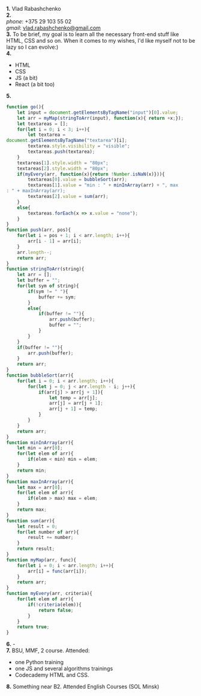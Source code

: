 **1.** Vlad Rabashchenko  
**2.**  
    *phone*: +375 29 103 55 02  
    *gmail*: vlad.rabashchenko@gmail.com  
**3.** To be brief, my goal is to learn all the necessary front-end 
stuff like HTML, CSS and so on. When it comes to my wishes, I'd like 
myself 
not to be lazy so I can evolve:)  
**4.**  
  - HTML  
  - CSS  
  - JS (a bit)  
  - React (a bit too)  

**5.**
```javascript
function go(){
	let input = document.getElementsByTagName("input")[0].value;
	let arr = myMap(stringToArr(input), function(x){ return +x;});
	let textareas = [];
	for(let i = 0; i < 3; i++){
		let textarea = 
document.getElementsByTagName("textarea")[i];
		textarea.style.visibility = "visible";
		textareas.push(textarea);
	}
	textareas[1].style.width = "80px";
	textareas[2].style.width = "80px";
	if(myEvery(arr, function(x){return !Number.isNaN(x)})){
		textareas[0].value = bubbleSort(arr);
		textareas[1].value = "min : " + minInArray(arr) + ", max 
: " + maxInArray(arr);
		textareas[2].value = sum(arr);
	}
	else{
		textareas.forEach(x => x.value = "none");
	}
}
function push(arr, pos){
	for(let i = pos + 1; i < arr.length; i++){
		arr[i - 1] = arr[i];
	}
	arr.length--;
	return arr;
}
function stringToArr(string){
	let arr = [];
	let buffer = "";
	for(let sym of string){
		if(sym != " "){
			buffer += sym;
		}
		else{
			if(buffer != ""){
				arr.push(buffer);
			    buffer = "";
			}
		}
	}
	if(buffer != ""){
		arr.push(buffer);
	}
	return arr;
}
function bubbleSort(arr){
	for(let i = 0; i < arr.length; i++){
		for(let j = 0; j < arr.length - i; j++){
			if(arr[j] > arr[j + 1]){
				let temp = arr[j];
				arr[j] = arr[j + 1];
				arr[j + 1] = temp;
			}
		}
	}
	return arr;
}
function minInArray(arr){
	let min = arr[0];
	for(let elem of arr){
		if(elem < min) min = elem;
	}
	return min;
}
function maxInArray(arr){
	let max = arr[0];
	for(let elem of arr){
		if(elem > max) max = elem;
	}
	return max;
}
function sum(arr){
	let result = 0;
	for(let number of arr){
		result += number;
	}
	return result;
}
function myMap(arr, func){
	for(let i = 0; i < arr.length; i++){
		arr[i] = func(arr[i]);
	}
	return arr;
}
function myEvery(arr, criteria){
	for(let elem of arr){
		if(!criteria(elem)){
			return false;
		}
	}
	return true;
}
```

**6.** -  
**7.** BSU, MMF, 2 course. Attended:  
  - one Python training  
  - one JS and several algorithms trainings  
  - Codecademy HTML and CSS.

**8.** Something near B2. Attended English Courses (SOL Minsk)
